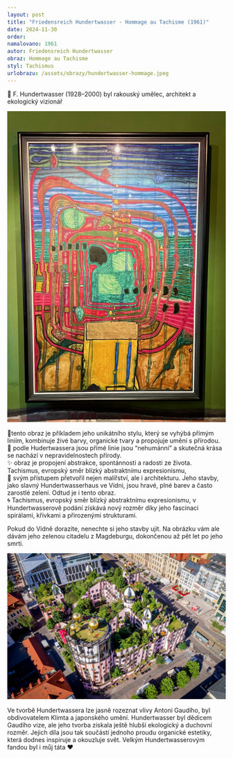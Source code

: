 ```yaml
---
layout: post
title: "Friedensreich Hundertwasser - Hommage au Tachisme (1961)"
date: 2024-11-30
order: 
namalovano: 1961
autor: Friedensreich Hundertwasser
obraz: Hommage au Tachisme 
styl: Tachismus
urlobrazu: /assets/obrazy/hundertwasser-hommage.jpeg
---
```

 
🎨 F. Hundertwasser (1928–2000) byl rakouský umělec, architekt a ekologický vizionář

![Friedensreich Hundertwasser - Hommage au Tachisme 1961](/assets/obrazy/hundertwasser-hommage.jpeg)

🌿tento obraz je příkladem jeho unikátního stylu, který se vyhýbá přímým liniím, kombinuje živé barvy, organické tvary a propojuje umění s přírodou. \
🌱 podle Hudertwassera jsou přímé linie jsou “nehumánní” a skutečná krása se nachází v nepravidelnostech přírody. \
✨ obraz je propojení abstrakce, spontánnosti a radosti ze života. Tachismus, evropský směr blízký abstraktnímu expresionismu, \
🏡 svým přístupem přetvořil nejen malířství, ale i architekturu. Jeho stavby, jako slavný Hundertwasserhaus ve Vídni, jsou hravé, plné barev a často zarostlé zelení. Odtud je i tento obraz. \
🌀 Tachismus, evropský směr blízký abstraktnímu expresionismu, v Hundertwasserově podání získává nový rozměr díky jeho fascinaci spirálami, křivkami a přirozenými strukturami. 

Pokud do Vídně dorazíte, nenechte si jeho stavby ujít. Na obrázku vám ale dávám jeho zelenou citadelu z Magdeburgu, dokončenou až pět let po jeho smrti. 

![Zelená citadela Magdeburg Hundertwasser](/assets/obrazy/green-citadel-magdeburg.jpg)

Ve tvorbě Hundertwassera lze jasně rozeznat vlivy Antoni Gaudího, byl obdivovatelem Klimta a japonského umění.  Hundertwasser byl dědicem Gaudího vize, ale jeho tvorba získala ještě hlubší ekologický a duchovní rozměr. Jejich díla jsou tak součástí jednoho proudu organické estetiky, která dodnes inspiruje a okouzluje svět. Velkým Hundertwasserovým fandou byl i můj táta ♥️